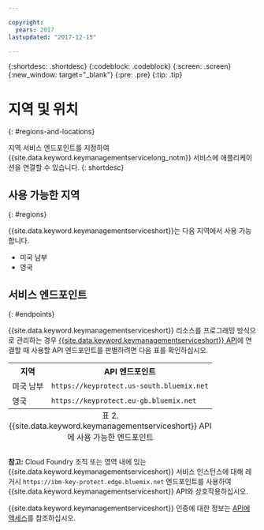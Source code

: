 ```yaml
---

copyright:
  years: 2017
lastupdated: "2017-12-15"

---
```


{:shortdesc: .shortdesc}
{:codeblock: .codeblock}
{:screen: .screen}
{:new_window: target="_blank"}
{:pre: .pre}
{:tip: .tip}

# 지역 및 위치
{: #regions-and-locations}

지역 서비스 엔드포인트를 지정하여 {{site.data.keyword.keymanagementservicelong_notm}} 서비스에 애플리케이션을 연결할 수 있습니다.
{: shortdesc}

## 사용 가능한 지역
{: #regions}

{{site.data.keyword.keymanagementserviceshort}}는 다음 지역에서 사용 가능합니다.

- 미국 남부
- 영국  

## 서비스 엔드포인트
{: #endpoints}

{{site.data.keyword.keymanagementserviceshort}} 리소스를 프로그래밍 방식으로 관리하는 경우 [{{site.data.keyword.keymanagementserviceshort}} API](https://console.ng.bluemix.net/apidocs/639)에 연결할 때 사용할 API 엔드포인트를 판별하려면 다음 표를 확인하십시오. 

<table>
    <tr>
        <th>지역</th>
        <th>API 엔드포인트</th>
    </tr>
    <tr>
        <td>미국 남부</td>
        <td>
            <code>https://keyprotect.us-south.bluemix.net</code>
        </td>
    </tr>
    <tr>
        <td>영국</td>
        <td>
            <code>https://keyprotect.eu-gb.bluemix.net</code>
        </td>
    </tr>
    <caption style="caption-side:bottom;">표 2. {{site.data.keyword.keymanagementserviceshort}} API에 사용 가능한 엔드포인트</caption>
</table>

**참고:** Cloud Foundry 조직 또는 영역 내에 있는 {{site.data.keyword.keymanagementserviceshort}} 서비스 인스턴스에 대해 레거시 `https://ibm-key-protect.edge.bluemix.net` 엔드포인트를 사용하여 {{site.data.keyword.keymanagementserviceshort}} API와 상호작용하십시오.

{{site.data.keyword.keymanagementserviceshort}} 인증에 대한 정보는 [API에 액세스](/docs/services/keymgmt/keyprotect_authentication.html)를 참조하십시오.
